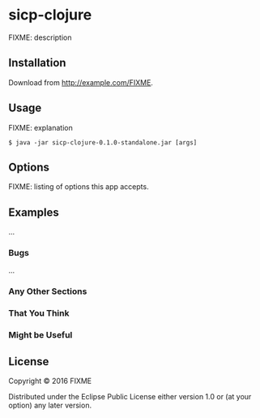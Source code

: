 # sicp-clojure

FIXME: description

## Installation

Download from http://example.com/FIXME.

## Usage

FIXME: explanation

    $ java -jar sicp-clojure-0.1.0-standalone.jar [args]

## Options

FIXME: listing of options this app accepts.

## Examples

...

### Bugs

...

### Any Other Sections
### That You Think
### Might be Useful

## License

Copyright © 2016 FIXME

Distributed under the Eclipse Public License either version 1.0 or (at
your option) any later version.
